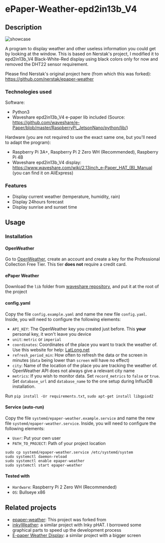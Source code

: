 # ePaper-Weather-epd2in13b_V4

## Description

![showcase](https://github.com/xelemorf/epaper-weather-epd2in13b_V4/assets/979681/0ba047d8-bf32-45f6-825e-cebcf3c97c2e)

A program to display weather and other useless information you could get by looking at the window.
This is based on Nerstak's project, I modified it to epd2in13b_V4 Black-White-Red display using black colors only for now and removed the DHT22 sensor requirement.

Please find Nerstak's original project here (from which this was forked): https://github.com/nerstak/epaper-weather

### Technologies used

Software:

- Python3
- Waveshare epd2in13b_V4 e-paper lib included (Source: https://github.com/waveshare/e-Paper/blob/master/RaspberryPi_JetsonNano/python/lib/)

Hardware (you are not required to use the exact same one, but you'll need to adapt the program):

- Raspberry Pi 3A+, Raspberry Pi 2 Zero WH (Recommended), Raspberry Pi 4B
- Waveshare epd2in13b_V4 display: https://www.waveshare.com/wiki/2.13inch_e-Paper_HAT_(B)_Manual (you can find it on AliExpress)

### Features

- Display current weather (temperature, humidity, rain)
- Display 24hours forecast
- Display sunrise and sunset time

## Usage

### Installation

#### OpenWeather

Go to [OpenWeather](https://openweathermap.org/price#current), create an account and create a key for the Professional
Collection Free Tier. This tier **does not** require a credit card.

#### ePaper Weather

Download the `lib` folder
from [waveshare repository](https://github.com/waveshare/e-Paper/tree/master/RaspberryPi_JetsonNano/python/lib/waveshare_epd),
and put it at the root of the project

#### config.yaml

Copy the file `config.example.yaml` and name the new file `config.yaml`. Inside, you will need to configure the
following elements:

- `API_KEY`: The OpenWeather key you created just before. This **your** personal key, it won't leave you device
- `unit`: `metric` or `imperial`
- `coordinates`: Coordinates of the place you want to track the weather of. Use this website for
  help: [LatLong.net](https://www.latlong.net/)
- `refresh_period_min`: How often to refresh the data or the screen in minutes (`data` being lower than `screen` will
  have no effect)
- `city`: Name of the location of the place you are tracking the weather of. OpenWeather API does not always give a
  relevant city name
- `metrics`: If you wish to monitor data. Set `record_metrics` to `false` or `true`. Set `database_url`
  and `database_name` to the one setup during InfluxDB installation.

Run `pip install -Ur requirements.txt`, `sudo apt-get install libgpiod2`

#### Service (auto-run)

Copy the file `systemd/epaper-weather.example.service` and name the new file `systemd/epaper-weather.service`. Inside, you will need to configure the
following elements:
- `User`: Put your own user
- `PATH_TO_PROJECT`: Path of your project location

```
sudo cp systemd/epaper-weather.service /etc/systemd/system
sudo systemctl daemon-reload
sudo systemctl enable epaper-weather
sudo systemctl start epaper-weather
```

#### Tested with
- `Hardware`: Raspberry Pi 2 Zero WH (Recommended)
- `OS`: Bullseye x86

## Related projects

- [epaper-weather](https://github.com/nerstak/epaper-weather): This project was forked from
- [inkyWeather](https://github.com/xenOs76/inkyWeather): a similar project with Inky pHAT. I borrowed some graphical
  parts to speed up the development process
- [E-paper Weather Display](https://github.com/AbnormalDistributions/e_paper_weather_display): a similar project with a
  bigger screen
